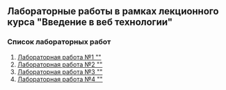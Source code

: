 ## Лабораторные работы в рамках лекционного курса "Введение в веб технологии"
### Список лабораторных работ

1. [Лабораторная работа №1 ""](labs2025-2026/lab1/lab1.md)
2. [Лабораторная работа №2 ""](labs2025-2026/lab2/lab2.md)
3. [Лабораторная работа №3 ""](labs2025-2026/lab3/lab3.md)
4. [Лабораторная работа №4 ""](labs2025-2026/lab4/lab4.md)
